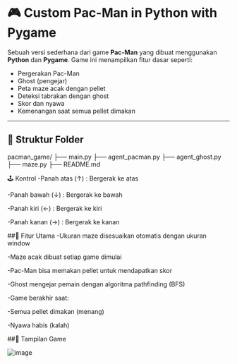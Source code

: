 # 🎮 Custom Pac-Man in Python with Pygame

Sebuah versi sederhana dari game **Pac-Man** yang dibuat menggunakan **Python** dan **Pygame**. Game ini menampilkan fitur dasar seperti:

- Pergerakan Pac-Man  
- Ghost (pengejar)  
- Peta maze acak dengan pellet  
- Deteksi tabrakan dengan ghost  
- Skor dan nyawa  
- Kemenangan saat semua pellet dimakan  

---

## 📂 Struktur Folder

pacman_game/
├── main.py
├── agent_pacman.py
├── agent_ghost.py
├── maze.py
├── README.md

🕹️ Kontrol
-Panah atas (↑) : Bergerak ke atas

-Panah bawah (↓) : Bergerak ke bawah

-Panah kiri (←) : Bergerak ke kiri

-Panah kanan (→) : Bergerak ke kanan

##🧠 Fitur Utama
-Ukuran maze disesuaikan otomatis dengan ukuran window

-Maze acak dibuat setiap game dimulai

-Pac-Man bisa memakan pellet untuk mendapatkan skor

-Ghost mengejar pemain dengan algoritma pathfinding (BFS)

-Game berakhir saat:

-Semua pellet dimakan (menang)

-Nyawa habis (kalah)

##📸 Tampilan Game



![image](https://github.com/user-attachments/assets/d15401cb-4945-48b4-834f-084963ae6c7f)


